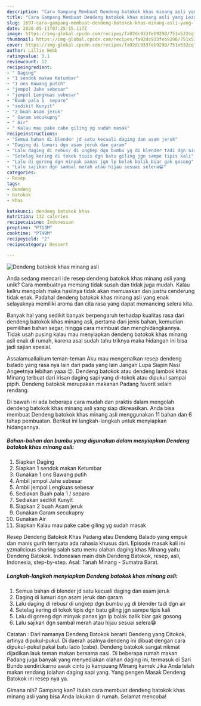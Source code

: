 ```yaml
---
description: "Cara Gampang Membuat Dendeng batokok khas minang asli yang Lezat Sekali"
title: "Cara Gampang Membuat Dendeng batokok khas minang asli yang Lezat Sekali"
slug: 1697-cara-gampang-membuat-dendeng-batokok-khas-minang-asli-yang-lezat-sekali
date: 2020-05-11T07:25:15.117Z
image: https://img-global.cpcdn.com/recipes/fa92dc933feb9298/751x532cq70/dendeng-batokok-khas-minang-asli-foto-resep-utama.jpg
thumbnail: https://img-global.cpcdn.com/recipes/fa92dc933feb9298/751x532cq70/dendeng-batokok-khas-minang-asli-foto-resep-utama.jpg
cover: https://img-global.cpcdn.com/recipes/fa92dc933feb9298/751x532cq70/dendeng-batokok-khas-minang-asli-foto-resep-utama.jpg
author: Lillie Webb
ratingvalue: 3.1
reviewcount: 12
recipeingredient:
- " Daging"
- "1 sendok makan Ketumbar"
- "1 ons Bawang putih"
- "jempol Jahe sebesar"
- "jempol Lengkuas sebesar"
- "Buah pala 1  separo"
- "sedikit Kunyit"
- "2 buah Asam jeruk"
- " Garam secukupny"
- " Air"
- " Kalau mau pake cabe giling yg sudah masak"
recipeinstructions:
- "Semua bahan di blender jd satu kecuali daging dan asam jeruk"
- "Daging di lumuri dgn asam jeruk dan garam"
- "Lalu daging di rebus/ di ungkep dgn bumbu yg di blender tadi dgn air"
- "Setelag kering di tokok tipis dgn batu giling jgn sampe tipis kali"
- "Lalu di goreng dgn minyak panas jgn lp bolak balik biar gak gosong"
- "Lalu sajikan dgn sambal merah atau hijau sesuai selera😁"
categories:
- Resep
tags:
- dendeng
- batokok
- khas

katakunci: dendeng batokok khas 
nutrition: 132 calories
recipecuisine: Indonesian
preptime: "PT13M"
cooktime: "PT49M"
recipeyield: "2"
recipecategory: Dessert

---
```



![Dendeng batokok khas minang asli](https://img-global.cpcdn.com/recipes/fa92dc933feb9298/751x532cq70/dendeng-batokok-khas-minang-asli-foto-resep-utama.jpg)

Anda sedang mencari ide resep dendeng batokok khas minang asli yang unik? Cara membuatnya memang tidak susah dan tidak juga mudah. Kalau keliru mengolah maka hasilnya tidak akan memuaskan dan justru cenderung tidak enak. Padahal dendeng batokok khas minang asli yang enak selayaknya memiliki aroma dan cita rasa yang dapat memancing selera kita.

Banyak hal yang sedikit banyak berpengaruh terhadap kualitas rasa dari dendeng batokok khas minang asli, pertama dari jenis bahan, kemudian pemilihan bahan segar, hingga cara membuat dan menghidangkannya. Tidak usah pusing kalau mau menyiapkan dendeng batokok khas minang asli enak di rumah, karena asal sudah tahu triknya maka hidangan ini bisa jadi sajian spesial.

Assalamuallaikum teman-teman Aku mau mengenalkan resep dendeng balado yang rasa nya lain dari pada yang lain Jangan Lupa Siapin Nasi Angeetnya lebihan yaaa 😉. Dendeng batokok atau dendeng lambok khas Minang terbuat dari irisan daging sapi yang di-tokok atau dipukul sampai pipih. Dendeng batokok merupakan makanan Padang favorit selain rendang.


Di bawah ini ada beberapa cara mudah dan praktis dalam mengolah dendeng batokok khas minang asli yang siap dikreasikan. Anda bisa membuat Dendeng batokok khas minang asli menggunakan 11 bahan dan 6 tahap pembuatan. Berikut ini langkah-langkah untuk menyiapkan hidangannya.

<!--inarticleads1-->

##### Bahan-bahan dan bumbu yang digunakan dalam menyiapkan Dendeng batokok khas minang asli:

1. Siapkan  Daging
1. Siapkan 1 sendok makan Ketumbar
1. Gunakan 1 ons Bawang putih
1. Ambil jempol Jahe sebesar
1. Ambil jempol Lengkuas sebesar
1. Sediakan Buah pala 1 / separo
1. Sediakan sedikit Kunyit
1. Siapkan 2 buah Asam jeruk
1. Gunakan  Garam secukupny
1. Gunakan  Air
1. Siapkan  Kalau mau pake cabe giling yg sudah masak


Resep Dendeng Batokok Khas Padang atau Dendeng Balado yang empuk dan manis gurih ternyata ada rahasia khusus dari. Episode masak kali ini yzmalicious sharing salah satu menu olahan daging khas Minang yaitu Dendeng Batokok. Indonesian main dish Dendeng Batokok, resep, asli, Indonesia, step-by-step. Asal: Tanah Minang - Sumatra Barat. 

<!--inarticleads2-->

##### Langkah-langkah menyiapkan Dendeng batokok khas minang asli:

1. Semua bahan di blender jd satu kecuali daging dan asam jeruk
1. Daging di lumuri dgn asam jeruk dan garam
1. Lalu daging di rebus/ di ungkep dgn bumbu yg di blender tadi dgn air
1. Setelag kering di tokok tipis dgn batu giling jgn sampe tipis kali
1. Lalu di goreng dgn minyak panas jgn lp bolak balik biar gak gosong
1. Lalu sajikan dgn sambal merah atau hijau sesuai selera😁


Catatan : Dari namanya Dendeng Batokok berarti Dendeng yang Ditokok, artinya dipukul-pukul. Di daerah asalnya dendeng ini dibuat dengan cara dipukul-pukul pakai batu lado (cabe). Dendeng batokok sangat nikmat dijadikan lauk teman makan bersama nasi. Di beberapa rumah makan Padang juga banyak yang menyediakan olahan daging ini, termasuk di Sari Bundo sendiri.karno awak cinto jo kampuang Minang kamek Jika Anda lelah makan rendang (olahan daging sapi yang. Yang pengen Masak Dendeng Batokok ini resep nya ya. 

Gimana nih? Gampang kan? Itulah cara membuat dendeng batokok khas minang asli yang bisa Anda lakukan di rumah. Selamat mencoba!
